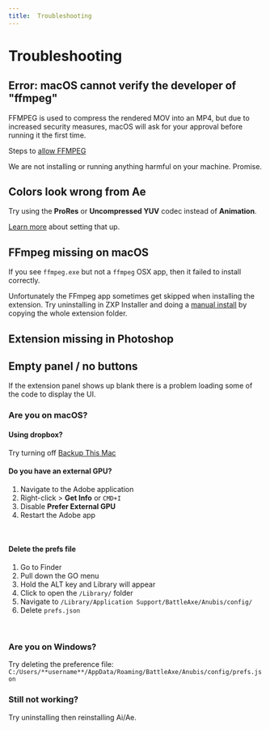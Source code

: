 ```yaml
---
title:  Troubleshooting
---
```


# Trouble&shy;shooting

## Error: macOS cannot verify the developer of "ffmpeg"
FFMPEG is used to compress the rendered MOV into an MP4, but due to increased security measures, macOS will ask for your approval before running it the first time.

Steps to [allow FFMPEG](allow-ffmpeg)

We are not installing or running anything harmful on your machine. Promise.

## Colors look wrong from Ae

Try using the **ProRes** or **Uncompressed YUV** codec instead of **Animation**.

[Learn more](color-accuracy) about setting that up.


## FFmpeg missing on macOS

If you see `ffmpeg.exe` but not a `ffmpeg` OSX app, then it failed to install correctly.

<Screenshot 
    url="/anubis/Missing-ffmpeg.jpg" 
    alt="Missing FFmpeg" 
    width="707px" 
    />

Unfortunately the FFmpeg app sometimes get skipped when installing the extension. Try uninstalling in ZXP Installer and doing a [manual install](./#installation) by copying the whole extension folder.


## Extension missing in Photoshop
<Rosetta 
    name="Anubis" />

## Empty panel / no buttons

If the extension panel shows up blank there is a problem loading some of the code to display the UI.

<Screenshot 
    url="/overlord/Blank-panel.jpg" 
    alt="Blank panel" 
    width="480px" 
    />

### Are you on macOS?

#### Using dropbox?
Try turning off [Backup This Mac](https://aescripts.com/knowledgebase/index/view/faq/dropbox-macos-warning/)

#### Do you have an external GPU?

<Screenshot 
    url="/images/External-gpu.png" 
    alt="Blank panel" 
    width="200px" 
    left 
    />

1. Navigate to the Adobe application 
2. Right-click > **Get Info** or `CMD+I`
3. Disable **Prefer External GPU**
4. Restart the Adobe app

<br/>

#### Delete the prefs file
1. Go to Finder
2. Pull down the GO menu
3. Hold the ALT key and Library will appear
4. Click to open the `/Library/` folder
5. Navigate to `/Library/Application Support/BattleAxe/Anubis/config/`
6. Delete `prefs.json`

<br />

### Are you on Windows?
Try deleting the preference file:
`C:/Users/**username**/AppData/Roaming/BattleAxe/Anubis/config/prefs.json`

### Still not working?
Try uninstalling then reinstalling Ai/Ae.
